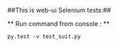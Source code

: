 ##This is web-ui Selenium tests:##

** Run command from console  : ** 

```py.test -v test_suit.py``` 
